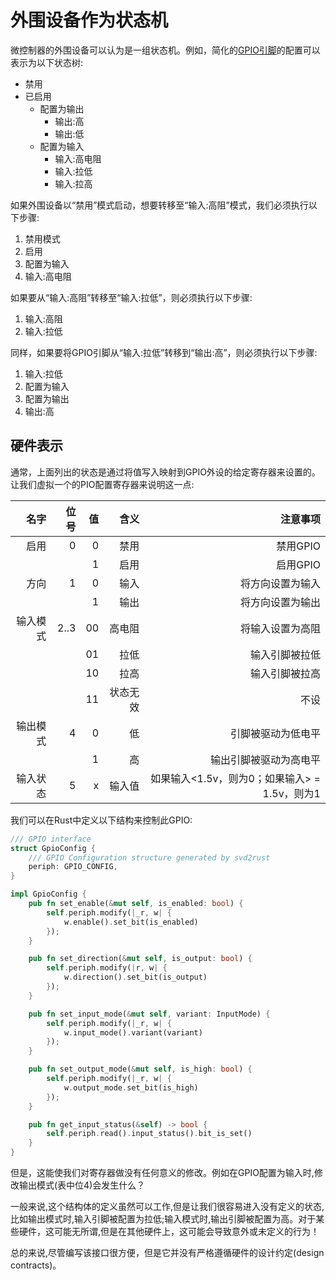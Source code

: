 # 外围设备作为状态机

微控制器的外围设备可以认为是一组状态机。例如，简化的[GPIO引脚]的配置可以表示为以下状态树:

[GPIO引脚]:https://zh.wikipedia.org/wiki/通用输入/输出

* 禁用
* 已启用
    * 配置为输出
        * 输出:高
        * 输出:低
    * 配置为输入
        * 输入:高电阻
        * 输入:拉低
        * 输入:拉高

如果外围设备以“禁用”模式启动，想要转移至“输入:高阻”模式，我们必须执行以下步骤:

1. 禁用模式
2. 启用
3. 配置为输入
4. 输入:高电阻

如果要从“输入:高阻”转移至“输入:拉低”，则必须执行以下步骤:

1. 输入:高阻
2. 输入:拉低

同样，如果要将GPIO引脚从“输入:拉低”转移到“输出:高”，则必须执行以下步骤:

1. 输入:拉低
2. 配置为输入
3. 配置为输出
4. 输出:高

## 硬件表示

通常，上面列出的状态是通过将值写入映射到GPIO外设的给定寄存器来设置的。让我们虚拟一个的PIO配置寄存器来说明这一点:

|名字    |位号         | 值    |含义    |注意事项 |
| ---:  |------------:| ----:|------: | ----: |
|启用| 0 | 0 | 禁用| 禁用GPIO |
|   |   | 1 |启用 |启用GPIO |
|方向| 1 | 0 |输入|将方向设置为输入|
|   |    | 1 |输出|将方向设置为输出|
| 输入模式 | 2..3 | 00 | 高电阻 |将输入设置为高阻|
|         |      | 01 |拉低|输入引脚被拉低|
|         |      | 10 |拉高|输入引脚被拉高|
|         |      | 11 |状态无效|不设|
| 输出模式 | 4    | 0 |低|引脚被驱动为低电平|
|         |      | 1 |高|输出引脚被驱动为高电平
| 输入状态 | 5    | x |输入值|如果输入<1.5v，则为0；如果输入> = 1.5v，则为1 |

我们可以在Rust中定义以下结构来控制此GPIO:

```rust , ignore
/// GPIO interface
struct GpioConfig {
    /// GPIO Configuration structure generated by svd2rust
    periph: GPIO_CONFIG,
}

impl GpioConfig {
    pub fn set_enable(&mut self, is_enabled: bool) {
        self.periph.modify(|_r, w| {
            w.enable().set_bit(is_enabled)
        });
    }

    pub fn set_direction(&mut self, is_output: bool) {
        self.periph.modify(|r, w| {
            w.direction().set_bit(is_output)
        });
    }

    pub fn set_input_mode(&mut self, variant: InputMode) {
        self.periph.modify(|_r, w| {
            w.input_mode().variant(variant)
        });
    }

    pub fn set_output_mode(&mut self, is_high: bool) {
        self.periph.modify(|_r, w| {
            w.output_mode.set_bit(is_high)
        });
    }

    pub fn get_input_status(&self) -> bool {
        self.periph.read().input_status().bit_is_set()
    }
}
```

但是，这能使我们对寄存器做没有任何意义的修改。例如在GPIO配置为输入时,修改输出模式(表中位4)会发生什么？

一般来说,这个结构体的定义虽然可以工作,但是让我们很容易进入没有定义的状态,比如输出模式时,输入引脚被配置为拉低;输入模式时,输出引脚被配置为高。对于某些硬件，这可能无所谓,但是在其他硬件上，这可能会导致意外或未定义的行为！

总的来说,尽管编写该接口很方便，但是它并没有严格遵循硬件的设计约定(design contracts)。